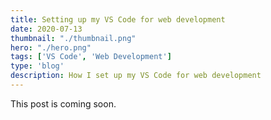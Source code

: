 ```yaml
---
title: Setting up my VS Code for web development
date: 2020-07-13
thumbnail: "./thumbnail.png"
hero: "./hero.png"
tags: ['VS Code', 'Web Development']
type: 'blog'
description: How I set up my VS Code for web development
---
```


This post is coming soon.
